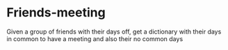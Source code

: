 # Friends-meeting
Given a group of friends with their days off, get a dictionary with their days in common to have a meeting and also their no common days
